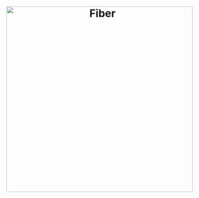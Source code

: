 <h1 align="center">
    <a href="https://gofiber.io">
    <picture>
        <source height="500" media="(prefers-color-scheme: dark)" srcset="https://camo.githubusercontent.com/ff89c51c9e5a3de2b752b37bf6ab32401b9649d7acb1633ece9a40c85ae28b95/68747470733a2f2f676f6c616e672e6f72672f646f632f676f706865722f6669766579656172732e6a7067">
        <img height="500" alt="Fiber" src="https://w3schoolsua.github.io/svg/golang03.svg">
    </picture>
  </a>
</h1>
